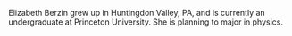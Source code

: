 Elizabeth Berzin grew up in Huntingdon Valley, PA, and is currently an undergraduate at Princeton University. She is planning to major in physics.